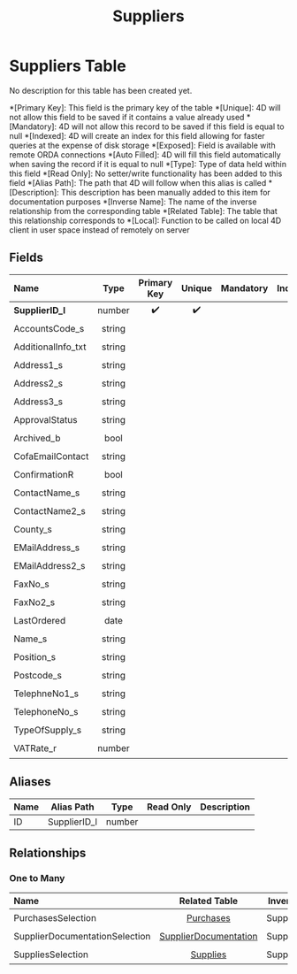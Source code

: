 ﻿---
layout: default
title: Suppliers
parent: Tables
---
# Suppliers Table
No description for this table has been created yet.

*[Primary Key]: This field is the primary key of the table
*[Unique]: 4D will not allow this field to be saved if it contains a value already used
*[Mandatory]: 4D will not allow this record to be saved if this field is equal to null
*[Indexed]: 4D will create an index for this field allowing for faster queries at the expense of disk storage
*[Exposed]: Field is available with remote ORDA connections
*[Auto Filled]: 4D will fill this field automatically when saving the record if it is equal to null
*[Type]: Type of data held within this field
*[Read Only]: No setter/write functionality has been added to this field
*[Alias Path]: The path that 4D will follow when this alias is called
*[Description]: This description has been manually added to this item for documentation purposes
*[Inverse Name]: The name of the inverse relationship from the corresponding table
*[Related Table]: The table that this relationship corresponds to
*[Local]: Function to be called on local 4D client in user space instead of remotely on server
## Fields

|Name|Type|Primary Key|Unique|Mandatory|Indexed|Exposed|Auto Filled|Description|
|:---|:---:|:---:|:---:|:---:|:---:|:---:|:---:|:---:|
|**SupplierID_l**|number|✔️|✔️||✔️|✔️|✔️||
|AccountsCode_s|string|||||✔️|||
|AdditionalInfo_txt|string|||||✔️|||
|Address1_s|string|||||✔️|||
|Address2_s|string|||||✔️|||
|Address3_s|string|||||✔️|||
|ApprovalStatus|string|||||✔️|||
|Archived_b|bool||||✔️|✔️|||
|CofaEmailContact|string|||||✔️|||
|ConfirmationR|bool|||||✔️|||
|ContactName_s|string|||||✔️|||
|ContactName2_s|string|||||✔️|||
|County_s|string|||||✔️|||
|EMailAddress_s|string|||||✔️|||
|EMailAddress2_s|string|||||✔️|||
|FaxNo_s|string|||||✔️|||
|FaxNo2_s|string|||||✔️|||
|LastOrdered|date|||||✔️|||
|Name_s|string||||✔️|✔️|||
|Position_s|string|||||✔️|||
|Postcode_s|string|||||✔️|||
|TelephneNo1_s|string|||||✔️|||
|TelephoneNo_s|string|||||✔️|||
|TypeOfSupply_s|string|||||✔️|||
|VATRate_r|number|||||✔️|||

## Aliases

|Name|Alias Path|Type|Read Only|Description|
|:---|:---:|:---:|:---:|:---:|
|ID|SupplierID_l|number|||

## Relationships

### One to Many

|Name|Related Table|Inverse Name|Exposed|Description|
|:---|:---:|:---:|:---:|:---:|
|PurchasesSelection|[Purchases](Purchases.md)|SuppliersEntity|✔️||
|SupplierDocumentationSelection|[SupplierDocumentation](SupplierDocumentation.md)|SuppliersEntity|✔️||
|SuppliesSelection|[Supplies](Supplies.md)|SuppliersEntity|✔️||